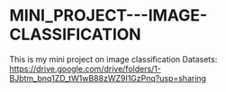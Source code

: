 # MINI_PROJECT---IMAGE-CLASSIFICATION
This is my mini project on image classification 
Datasets: https://drive.google.com/drive/folders/1-BJbtm_bnq1ZD_tW1wB88zWZ9I1GzPnq?usp=sharing
